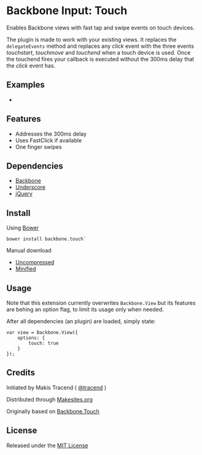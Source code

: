 # Backbone Input: Touch


Enables Backbone views with fast tap and swipe events on touch devices.

The plugin is made to work with your existing views. It replaces the `delegateEvents` method and replaces any *click* event with the three events *touchstart*, *touchmove* and *touchend* when a touch device is used. Once the touchend fires your callback is executed without the 300ms delay that the *click* event has.


## Examples

*


## Features

* Addresses the 300ms delay
* Uses FastClick if available
* One finger swipes


## Dependencies

* [Backbone](http://backbonejs.org/)
* [Underscore](http://underscorejs.org/)
* [jQuery](http://jquery.com/)


## Install

Using [Bower](http://bower.io/)
```
bower install backbone.touch`
```
Manual download

* [Uncompressed](https://github.com/backbone-input/touch/raw/master/build/backbone.input.touch-min.js)
* [Minified](https://github.com/backbone-input/touch/raw/master/build/backbone.input.touch-min.js)


## Usage

Note that this extension currently overwrites `Backbone.View` but its features are behing an option flag, to limit its usage only when needed.

After all dependencies (an plugin) are loaded,  simply state:

```
var view = Backbone.View({
	options: {
		touch: true
	}
});
```


## Credits

Initiated by Makis Tracend ( [@tracend](http://github.com/tracend) )

Distributed through [Makesites.org](http://makesites.org)

Originally based on [Backbone.Touch](https://github.com/nervetattoo/backbone.touch)


## License

Released under the [MIT License](http://makesites.org/licenses/MIT)
